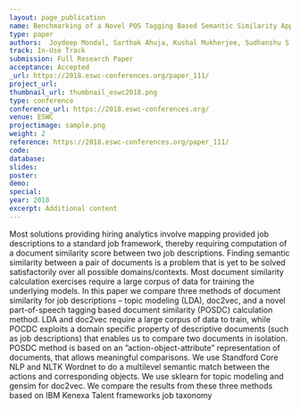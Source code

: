 ```yaml
---
layout: page_publication
name: Benchmarking of a Novel POS Tagging Based Semantic Similarity Approach for Job Description Similarity Computation
type: paper
authors:  Joydeep Mondal, Sarthak Ahuja, Kushal Mukherjee, Sudhanshu S. Singh, Gyana Parija
track: In-Use Track
submission: Full Research Paper
acceptance: Accepted
_url: https://2018.eswc-conferences.org/paper_111/
project_url:
thumbnail_url: thumbnail_eswc2018.png
type: conference
conference_url: https://2018.eswc-conferences.org/
venue: ESWC
projectimage: sample.png
weight: 2
reference: https://2018.eswc-conferences.org/paper_111/
code:
database: 
slides: 
poster: 
demo: 
special: 
year: 2018
excerpt: Additional content
---
```

Most solutions providing hiring analytics involve mapping provided job descriptions to a standard job framework, thereby requiring computation of a document similarity score between two job descriptions. Finding semantic similarity between a pair of documents is a problem that is yet to be solved satisfactorily over all possible domains/contexts. Most document similarity calculation exercises require a large corpus of data for training the underlying models.
In this paper we compare three methods of document similarity for job descriptions – topic modeling (LDA), doc2vec, and a novel part-of-speech tagging based document similarity (POSDC) calculation method. LDA and doc2vec require a large corpus of data to train, while POCDC exploits a domain specific property of descriptive documents (such as job descriptions) that enables us to compare two documents in isolation. POSDC method is based on an ”action-object-attribute” representation of documents, that allows meaningful comparisons. We use Standford Core NLP and NLTK Wordnet to do a multilevel semantic match between the actions and corresponding objects. We use sklearn for topic modeling and gensim for doc2vec. We compare the results from these three methods based on IBM Kenexa Talent frameworks job taxonomy